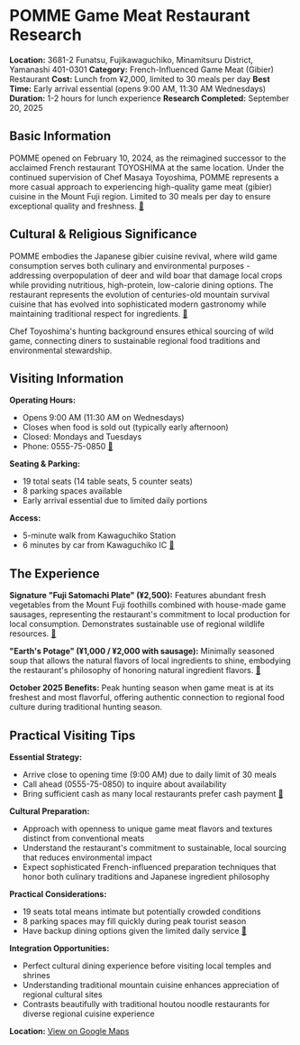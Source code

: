 # POMME Game Meat Restaurant Research

**Location:** 3681-2 Funatsu, Fujikawaguchiko, Minamitsuru District, Yamanashi 401-0301
**Category:** French-Influenced Game Meat (Gibier) Restaurant
**Cost:** Lunch from ¥2,000, limited to 30 meals per day
**Best Time:** Early arrival essential (opens 9:00 AM, 11:30 AM Wednesdays)
**Duration:** 1-2 hours for lunch experience
**Research Completed:** September 20, 2025

## Basic Information

POMME opened on February 10, 2024, as the reimagined successor to the acclaimed French restaurant TOYOSHIMA at the same location. Under the continued supervision of Chef Masaya Toyoshima, POMME represents a more casual approach to experiencing high-quality game meat (gibier) cuisine in the Mount Fuji region. Limited to 30 meals per day to ensure exceptional quality and freshness. [🔗](https://www.porta-y.jp/gourmet/165310)

## Cultural & Religious Significance

POMME embodies the Japanese gibier cuisine revival, where wild game consumption serves both culinary and environmental purposes - addressing overpopulation of deer and wild boar that damage local crops while providing nutritious, high-protein, low-calorie dining options. The restaurant represents the evolution of centuries-old mountain survival cuisine that has evolved into sophisticated modern gastronomy while maintaining traditional respect for ingredients. [🔗](https://www.nippon.com/en/views/b01712/)

Chef Toyoshima's hunting background ensures ethical sourcing of wild game, connecting diners to sustainable regional food traditions and environmental stewardship.

## Visiting Information

**Operating Hours:**
- Opens 9:00 AM (11:30 AM on Wednesdays)
- Closes when food is sold out (typically early afternoon)
- Closed: Mondays and Tuesdays
- Phone: 0555-75-0850 [🔗](https://www.porta-y.jp/gourmet/165310)

**Seating & Parking:**
- 19 total seats (14 table seats, 5 counter seats)
- 8 parking spaces available
- Early arrival essential due to limited daily portions

**Access:**
- 5-minute walk from Kawaguchiko Station
- 6 minutes by car from Kawaguchiko IC [🔗](https://www.porta-y.jp/en/feature/kawaguchiko-travel/toyoshima)

## The Experience

**Signature "Fuji Satomachi Plate" (¥2,500):** Features abundant fresh vegetables from the Mount Fuji foothills combined with house-made game sausages, representing the restaurant's commitment to local production for local consumption. Demonstrates sustainable use of regional wildlife resources. [🔗](https://www.porta-y.jp/gourmet/165310)

**"Earth's Potage" (¥1,000 / ¥2,000 with sausage):** Minimally seasoned soup that allows the natural flavors of local ingredients to shine, embodying the restaurant's philosophy of honoring natural ingredient flavors. [🔗](https://www.porta-y.jp/gourmet/165310)

**October 2025 Benefits:** Peak hunting season when game meat is at its freshest and most flavorful, offering authentic connection to regional food culture during traditional hunting season.

## Practical Visiting Tips

**Essential Strategy:**
- Arrive close to opening time (9:00 AM) due to daily limit of 30 meals
- Call ahead (0555-75-0850) to inquire about availability
- Bring sufficient cash as many local restaurants prefer cash payment [🔗](https://www.porta-y.jp/gourmet/165310)

**Cultural Preparation:**
- Approach with openness to unique game meat flavors and textures distinct from conventional meats
- Understand the restaurant's commitment to sustainable, local sourcing that reduces environmental impact
- Expect sophisticated French-influenced preparation techniques that honor both culinary traditions and Japanese ingredient philosophy

**Practical Considerations:**
- 19 seats total means intimate but potentially crowded conditions
- 8 parking spaces may fill quickly during peak tourist season
- Have backup dining options given the limited daily service [🔗](https://www.porta-y.jp/gourmet/165310)

**Integration Opportunities:**
- Perfect cultural dining experience before visiting local temples and shrines
- Understanding traditional mountain cuisine enhances appreciation of regional cultural sites
- Contrasts beautifully with traditional houtou noodle restaurants for diverse regional cuisine experience

**Location:** [View on Google Maps](https://maps.google.com/maps?q=3681-2+Funatsu,+Fujikawaguchiko,+Yamanashi+401-0301)